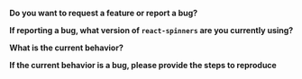 **Do you want to request a feature or report a bug?**


**If reporting a bug, what version of `react-spinners` are you currently using?**


**What is the current behavior?**


**If the current behavior is a bug, please provide the steps to reproduce**
